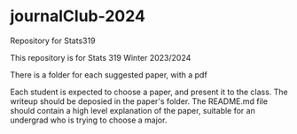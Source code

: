 # journalClub-2024
Repository for Stats319 

This repository is for Stats 319 Winter 2023/2024

There is a folder for each suggested paper, with a pdf

Each student is expected to choose a paper, and present it to the class. The writeup should be deposied in the paper's folder.
The README.md file should contain a high level explanation of the paper, suitable for an undergrad who is trying to choose a major.
